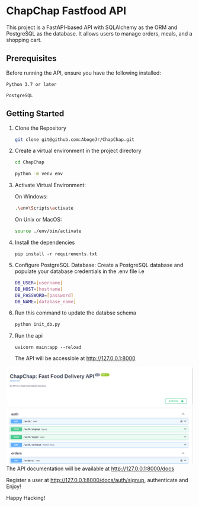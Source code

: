 # ChapChap Fastfood API

This project is a FastAPI-based API with SQLAlchemy as the ORM and PostgreSQL as the database. It allows users to manage orders, meals, and a shopping cart.

## Prerequisites

Before running the API, ensure you have the following installed:

```
Python 3.7 or later
```

```
PostgreSQL
```

## Getting Started

1. Clone the Repository
   ```bash
   git clone git@github.com:AbogeJr/ChapChap.git
   ```
2. Create a virtual environment in the project directory
   ```bash
   cd ChapChap
   ```
   ```bash
   python -m venv env
   ```
3. Activate Virtual Environment:

   On Windows:

   ```bash
   .\env\Scripts\activate
   ```

   On Unix or MacOS:

   ```bash
   source ./env/bin/activate
   ```

4. Install the dependencies
   ```
   pip install -r requirements.txt
   ```
5. Configure PostgreSQL Database:
   Create a PostgreSQL database and populate your database credentials in the .env file i.e

   ```bash
   DB_USER=[username]
   DB_HOST=[hostname]
   DB_PASSWORD=[password]
   DB_NAME=[database_name]
   ```

6. Run this command to update the databse schema
   ```bash
   python init_db.py
   ```
7. Run the api
   ```
   uvicorn main:app --reload
   ```
   The API will be accessible at http://127.0.0.1:8000

![Screenshot](screenshot.png)
The API documentation will be available at http://127.0.0.1:8000/docs

Register a user at http://127.0.0.1:8000/docs/auth/signup, authenticate and Enjoy!

Happy Hacking!
